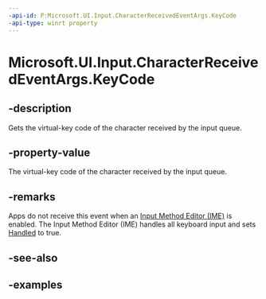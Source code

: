 ```yaml
---
-api-id: P:Microsoft.UI.Input.CharacterReceivedEventArgs.KeyCode
-api-type: winrt property
---
```


# Microsoft.UI.Input.CharacterReceivedEventArgs.KeyCode

<!--
public uint KeyCode { get; }
-->

## -description

Gets the virtual-key code of the character received by the input queue.

## -property-value

The virtual-key code of the character received by the input queue.

## -remarks

Apps do not receive this event when an [Input Method Editor (IME)](/windows/apps/design/input/input-method-editors) is enabled. The Input Method Editor (IME) handles all keyboard input and sets [Handled](characterreceivedeventargs_handled.md) to true.

## -see-also

## -examples
